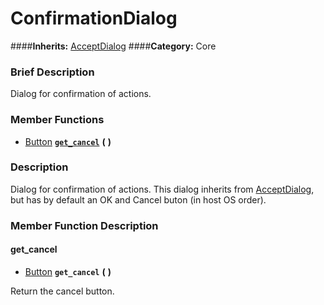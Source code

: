 #  ConfirmationDialog  
####**Inherits:** [AcceptDialog](class_acceptdialog)
####**Category:** Core

###  Brief Description  
Dialog for confirmation of actions.

###  Member Functions 
  * [Button](class_button)  **[`get_cancel`](#get_cancel)**  **(** **)**

###  Description  
Dialog for confirmation of actions. This dialog inherits from [AcceptDialog](class_acceptdialog), but has by default an OK and Cancel buton (in host OS order).

###  Member Function Description  

#### <a name="get_cancel">get_cancel</a>
  * [Button](class_button)  **`get_cancel`**  **(** **)**

Return the cancel button.
